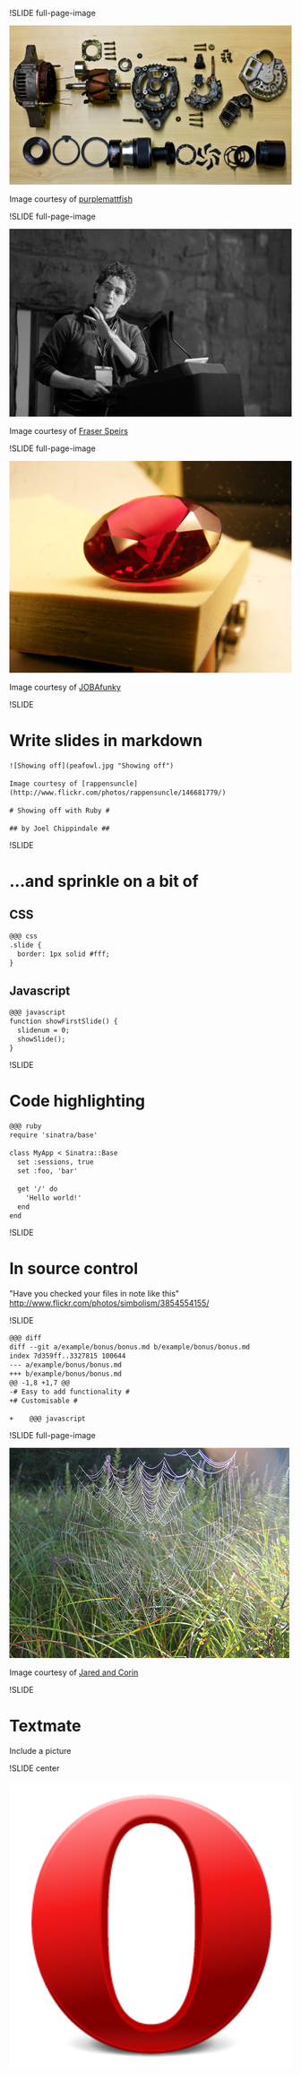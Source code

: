 !SLIDE full-page-image

![Exploded](exploded.jpg "Exploded")

Image courtesy of [purplemattfish](http://www.flickr.com/photos/purplemattfish/3299198538/)


!SLIDE full-page-image

![Scott Chacon](scott.jpg "Scott Chacon")

Image courtesy of [Fraser Speirs](http://www.flickr.com/photos/fraserspeirs/3395523242/)


!SLIDE full-page-image

![Ruby](ruby.jpg "ruby")

Image courtesy of [JOBAfunky](http://www.flickr.com/photos/jobafunky/4055955887/)


!SLIDE

# Write slides in markdown #

    ![Showing off](peafowl.jpg "Showing off")
    
    Image courtesy of [rappensuncle](http://www.flickr.com/photos/rappensuncle/146681779/)
    
    # Showing off with Ruby #
    
    ## by Joel Chippindale ##


!SLIDE

# ...and sprinkle on a bit of #

## CSS ##

    @@@ css
    .slide {
      border: 1px solid #fff;
    }

## Javascript ##

    @@@ javascript
    function showFirstSlide() {
      slidenum = 0;
      showSlide();
    }


!SLIDE

# Code highlighting #

    @@@ ruby
    require 'sinatra/base'
    
    class MyApp < Sinatra::Base
      set :sessions, true
      set :foo, 'bar'
    
      get '/' do
        'Hello world!'
      end
    end


!SLIDE

# In source control #

"Have you checked your files in note like this" http://www.flickr.com/photos/simbolism/3854554155/


!SLIDE

    @@@ diff
    diff --git a/example/bonus/bonus.md b/example/bonus/bonus.md
    index 7d359ff..3327815 100644
    --- a/example/bonus/bonus.md
    +++ b/example/bonus/bonus.md
    @@ -1,8 +1,7 @@
    -# Easy to add functionality #
    +# Customisable #

    +    @@@ javascript


!SLIDE full-page-image

![Web](spiderweb.jpg "Web")

Image courtesy of [Jared and Corin](http://www.flickr.com/photos/redjar/113716132/)


!SLIDE

# Textmate #

Include a picture


!SLIDE center

<img src="opera.png" height="512" width="512" alt="Opera" />
